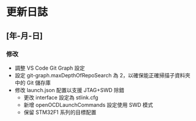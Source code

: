 # 更新日誌

## [年-月-日]
### 修改
- 調整 VS Code Git Graph 設定
- 設定 git-graph.maxDepthOfRepoSearch 為 2，以確保能正確掃描子資料夾中的 Git 儲存庫
- 修改 launch.json 配置以支援 JTAG+SWD 除錯
  - 更改 interface 設定為 stlink.cfg
  - 新增 openOCDLaunchCommands 設定使用 SWD 模式
  - 保留 STM32F1 系列的目標配置
